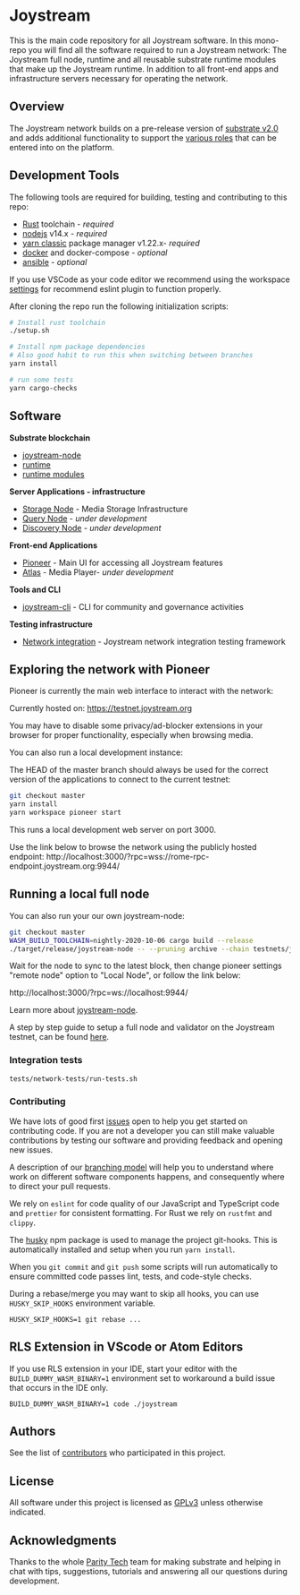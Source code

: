 # Joystream

This is the main code repository for all Joystream software. In this mono-repo you will find all the software required to run a Joystream network: The Joystream full node, runtime and all reusable substrate runtime modules that make up the Joystream runtime. In addition to all front-end apps and infrastructure servers necessary for operating the network.

## Overview

The Joystream network builds on a pre-release version of [substrate v2.0](https://substrate.dev/) and adds additional
functionality to support the [various roles](https://www.joystream.org/roles) that can be entered into on the platform.

## Development Tools

The following tools are required for building, testing and contributing to this repo:

- [Rust](https://www.rust-lang.org/tools/install) toolchain - _required_
- [nodejs](https://nodejs.org/) v14.x - _required_
- [yarn classic](https://classic.yarnpkg.com/en/docs/install) package manager v1.22.x- _required_
- [docker](https://www.docker.com/get-started) and docker-compose - _optional_
- [ansible](https://www.ansible.com/) - _optional_

If you use VSCode as your code editor we recommend using the workspace [settings](devops/vscode/settings.json) for recommend eslint plugin to function properly.

After cloning the repo run the following initialization scripts:

```sh
# Install rust toolchain
./setup.sh

# Install npm package dependencies
# Also good habit to run this when switching between branches
yarn install

# run some tests
yarn cargo-checks
```

## Software

**Substrate blockchain**

- [joystream-node](./node)
- [runtime](./runtime)
- [runtime modules](./runtime-modules)

**Server Applications - infrastructure**

- [Storage Node](./storage-node) - Media Storage Infrastructure
- [Query Node](https://github.com/Joystream/joystream/tree/query_node/query-node) - _under development_
- [Discovery Node](https://github.com/Joystream/joystream/tree/init_discovery_node/discovery_node) - _under development_

**Front-end Applications**

- [Pioneer](./pioneer) - Main UI for accessing all Joystream features
- [Atlas](https://github.com/Joystream/joystream/tree/init_atlas/atlas) - Media Player- _under development_

**Tools and CLI**

- [joystream-cli](./cli) - CLI for community and governance activities

**Testing infrastructure**

- [Network integration](./tests/network-tests) - Joystream network integration testing framework

## Exploring the network with Pioneer

Pioneer is currently the main web interface to interact with the network:

Currently hosted on: https://testnet.joystream.org

You may have to disable some privacy/ad-blocker extensions in your browser for proper functionality, especially when browsing media.

You can also run a local development instance:

The HEAD of the master branch should always be used for the correct version of the applications to connect to the current testnet:

```sh
git checkout master
yarn install
yarn workspace pioneer start
```

This runs a local development web server on port 3000.

Use the link below to browse the network using the publicly hosted endpoint:
http://localhost:3000/?rpc=wss://rome-rpc-endpoint.joystream.org:9944/

## Running a local full node

You can also run your our own joystream-node:

```sh
git checkout master
WASM_BUILD_TOOLCHAIN=nightly-2020-10-06 cargo build --release
./target/release/joystream-node -- --pruning archive --chain testnets/joy-testnet-4.json
```

Wait for the node to sync to the latest block, then change pioneer settings "remote node" option to "Local Node", or follow the link below:

http://localhost:3000/?rpc=ws://localhost:9944/

Learn more about [joystream-node](node/README.md).

A step by step guide to setup a full node and validator on the Joystream testnet, can be found [here](https://github.com/Joystream/helpdesk/tree/master/roles/validators).

### Integration tests

```bash
tests/network-tests/run-tests.sh
```

### Contributing

We have lots of good first [issues](https://github.com/Joystream/joystream/issues?q=is%3Aopen+is%3Aissue+label%3A%22good+first+issue%22) open to help you get started on contributing code. If you are not a developer you can still make valuable contributions by testing our software and providing feedback and opening new issues.

A description of our [branching model](https://github.com/Joystream/joystream/issues/638) will help you to understand where work on different software components happens, and consequently where to direct your pull requests.

We rely on `eslint` for code quality of our JavaScript and TypeScript code and `prettier` for consistent formatting. For Rust we rely on `rustfmt` and `clippy`.

The [husky](https://www.npmjs.com/package/husky#ci-servers) npm package is used to manage the project git-hooks. This is automatically installed and setup when you run `yarn install`.

When you `git commit` and `git push` some scripts will run automatically to ensure committed code passes lint, tests, and code-style checks.

During a rebase/merge you may want to skip all hooks, you can use `HUSKY_SKIP_HOOKS` environment variable.

```
HUSKY_SKIP_HOOKS=1 git rebase ...
```

## RLS Extension in VScode or Atom Editors

If you use RLS extension in your IDE, start your editor with the `BUILD_DUMMY_WASM_BINARY=1` environment set to workaround a build issue that occurs in the IDE only.

`BUILD_DUMMY_WASM_BINARY=1 code ./joystream`

## Authors

See the list of [contributors](https://github.com/Joystream/joystream/graphs/contributors) who participated in this project.

## License

All software under this project is licensed as [GPLv3](./LICENSE) unless otherwise indicated.

## Acknowledgments

Thanks to the whole [Parity Tech](https://www.parity.io/) team for making substrate and helping in chat with tips, suggestions, tutorials and answering all our questions during development.
